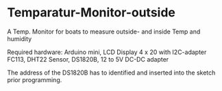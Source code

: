 # Temparatur-Monitor-outside
A Temp. Monitor for boats to measure outside- and inside Temp and humidity

Required hardware: Arduino mini, LCD Display 4 x 20 with I2C-adapter FC113, DHT22 Sensor, DS1820B, 12 to 5V DC-DC adapter

The address of the DS1820B has to identified and inserted into the sketch prior programming.
